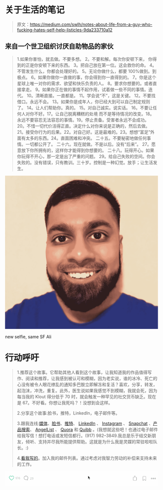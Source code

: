 # 关于生活的笔记

> 原文：<https://medium.com/swlh/notes-about-life-from-a-guy-who-fucking-hates-self-help-listicles-9da233710a12>

## 来自一个世卫组织讨厌自助物品的家伙

> 1.如果你害怕，就去做。不要多想。
> 2。不要和解。每次你安顿下来，
> 你得到的正是你安顿下来的东西。
> 3。把自己放在第一位。这会救你的命。
> 4。不管发生什么，你都会处理好的。
> 5。无论你做什么，都要 100%做到。到极点。
> 6。如果你做你一直做的事，你会得到你一直得到的。
> 7。你是这个星球上唯一对你的需求、欲望和快乐负责的人。
> 8。要求你想要的。或者直接拿走。
> 9。如果你正在做的事情不起作用，试着做一些不同的事情。迭代。
> 10。清晰直接。一直都是。
> 11。学会说“不”，这是关键。
> 12。不要找借口。永远不会。
> 13。如果你是成年人，你已经大到可以自己制定规则了。
> 14。让人们帮助你。真的。
> 15。对自己诚实。说实话。
> 16。不要让任何人对你不好。17。让自己脱离糟糕的处境
> 而不是等待情况的改变。18。永远不要容忍无法容忍的事情。19。停止责备。受害者永远不会成功。20。不惜一切代价活得正直。决定什么对你来说是正确的，然后去做。21。接受你行为的后果。22。对自己好。这是最难的。23。想想“富足”外面有太多的东西。24。直面困难和冲突。
> 二十五。不要秘密地做任何事情。一切都公开了。
> 二十六。现在就做。不是以后。没有“后来”。
> 27。愿意放下你所拥有的，这样你才能得到你想要的。
> 二十八。玩得开心。如果你玩得不开心，那一定是出了严重的问题。
> 29。给自己失败的空间。你会失败的。没有错误，只有教训。三十岁。控制是一种幻觉。放手；让生活发生。

![](img/a2b0a3ce7c46c092fbe4e863a06ea48e.png)

new selfie, same SF Ali

# 行动呼吁

> 1.推荐这个故事。它帮助其他人看到这个故事，让我知道我的作品值得写作、阅读和推荐，让我感到被认可和模糊，因为老实说，谁的冰冷、死亡的心没有被令人眼花缭乱的通知多巴胺立即解冻和复活？喜欢，分享，转发，起泡沫，冲洗，重复。此外，医生说如果我感觉不到模糊，我就会死，因为每当我的 Klout 得分低于 70 时，就会触发一种罕见的社交货币缺乏。现在是 67。不好看。你想让我死吗？！没想到会这样。
> 
> 2.分享这个故事:脸书，推特，LinkedIn，电子邮件等。
> 
> 3.跟我连线:[媒体](/@sfali789)、[脸书](https://www.facebook.com/sfali789)、[推特](http://twitter.com/sfali789)、 [LinkedIn](https://www.linkedin.com/in/sfali789) 、 [Instagram](http://instagram.com/sfali789) 、 [Snapchat](https://www.snapchat.com/add/sfali789) 、[产品搜索](https://www.producthunt.com/@sfali789)、 [AngelList](https://angel.co/sfali789) 、 [Quora](https://www.quora.com/profile/SF-Ali) 和 [Quibb](http://quibb.com/farooqzafar) 。(我想就这些吧！也通过电子邮件给我写信！想打电话或发短信都行。(917) 982–3849.我总是乐于结交新朋友，倾听、支持并尽我所能提供帮助。这就是为什么我是灵媒的常驻啦啦队长。:)
> 
> 4.[看我写的](/@sfali789)。加入我的邮件列表。通过考虑对我智力劳动的补偿来支持未来的工作。

![](img/004ba14959923cf040d4bc11d3d0702f.png)